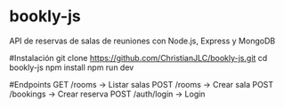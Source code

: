 # bookly-js
API de reservas de salas de reuniones con Node.js, Express y MongoDB

#Instalación
git clone https://github.com/ChristianJLC/bookly-js.git
cd bookly-js
npm install
npm run dev

#Endpoints
GET /rooms → Listar salas
POST /rooms → Crear sala
POST /bookings → Crear reserva
POST /auth/login → Login

